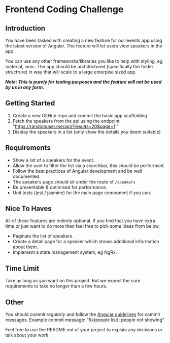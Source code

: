 # Frontend Coding Challenge

## Introduction

You have been tasked with creating a new feature for our events app using the latest version of Angular.  The feature will let users view speakers in the app.

You can use any other frameworks/libraries you like to help with styling, eg material, ionic. The app should be architectured (specifically the folder structrure) in way that will scale to a large enterpise sized app.

***Note: This is purely for testing purposes and the feature will not be used by us in any form.***

## Getting Started

1. Create a new GitHub repo and commit the basic app scaffolding
2. Fetch the speakers from the api using the endpoint "https://randomuser.me/api/?results=20&page=1'"
3. Display the speakers in a list (only show the details you deem suitable)

## Requirements

- Show a list of a speakers for the event.
- Allow the user to filter the list via a searchbar, this should be performant. 
- Follow the best practices of Angular development and be well documented.
- The speakers page should sit under the route of `/speakers`
- Be presentable & optimised for performance.
- Unit tests (jest / jasmine) for the main page component if you can.

## Nice To Haves
All of these features are entirely optional. If you find that you have extra time or just want to do more then feel free to pick some ideas from below.

- Paginate the list of speakers.
- Create a detail page for a speaker which shows additional information about them.
- Implement a state management system, eg NgRx.
   
## Time Limit

Take as long as you want on this project. But we expect the core requirements to take no longer than a few hours.

## Other

You should *commit regularly* and follow the [Angular guidelines](https://github.com/angular/angular/blob/master/CONTRIBUTING.md#-commit-message-guidelines) for commit messages.  Example commit message: "fix(people list): people not showing"

Feel free to use the README.md of your project to explain any decisions or talk about your work.